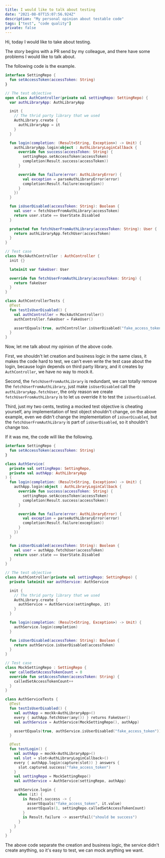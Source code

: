 ```yaml
---
title: I would like to talk about testing
date: "2021-08-07T15:07:56.924Z"
description: "My personal opinion about testable code"
tags: ["test", "code quality"]
private: false
---
```


Hi, today I would like to take about testing.

The story begins with a PR send by my colleague, and there have some problems I would like to talk about.

The following code is the example.

```kotlin
interface SettingRepo {
  fun setAccessToken(accessToken: String)
}

// The test objective
open class AuthController(private val settingRepo: SettingRepo) {
  var authLibraryApp: AuthLibraryApp

  init {
    // The thrid party library that we used
    AuthLibrary.create {
      authLibraryApp = it
    }
  }

  fun login(completion: (Result<String, Exception>) -> Unit) {
    authLibraryApp.login(object : AuthLibraryLoginCallback {
      override fun success(accessToken: String) {
        settingRepo.setAccessToken(accessToken)
        completion(Result.success(accessToken))
      }

      override fun failure(error: AuthLibraryError) {
        val exception = parseAuthLibraryError(error)
        completion(Result.failure(exception))
      }
    })
  }

  fun isUserDisabled(accessToken: String): Boolean {
    val user = fetchUserFromAuthLibrary(accessToken)
    return user.state == UserState.Disabled
  }

  protected fun fetchUserFromAuthLibrary(accessToken: String): User {
    return authLibraryApp.fetchUser(accessToken)
  }
}

// Test case
class MockAuthController : AuthController {
  init {}

  lateinit var fakeUser: User

  override fun fetchUserFromAuthLibrary(accessToken: String) {
    return fakeUser
  }
}

class AuthControllerTests {
  @Test
  fun testIsUserDisabled() {
    val authController = MockAuthController()
    authController.fakeUser = FakeUser()

    assertEquals(true, authController.isUserDisabled("fake_access_token"))
  }
}
```

Now, let me talk about my opinion of the above code.

First, we shouldn't let creation and business logic in the same class, it makes the code hard to test, we can't even write the test case about the login, because login depends on third party library, and it creates by `AuthController`, we have no way to mock it.

Second, the `fetchUserFromAuthLibrary` is redundant, we can totally remove the `fetchUserFromAuthLibrary`, just make `isUserDisabled` call the `authLibraryApp.fetchUser`, the only reason we create `fetchUserFromAuthLibrary` is to let us override it to test the `isUserDisabled`.

Third, just my two cents, testing a mocked test objective is cheating yourself, any implementation of test object shouldn't change, on the above example, even we didn't change the implementation of `isUserDisabled`, but the `fetchUserFromAuthLibrary` is part of `isUserDisabled`, so it shouldn't change too.

If it was me, the code will like the following.

```kotlin
interface SettingRepo {
  fun setAccessToken(accessToken: String)
}

class AuthService(
  private val settingRepo: SettingRepo,
  private val authApp: AuthLibraryApp
) {
  fun login(completion: (Result<String, Exception>) -> Unit) {
    authApp.login(object : AuthLibraryLoginCallback {
      override fun success(accessToken: String) {
        settingRepo.setAccessToken(accessToken)
        completion(Result.success(accessToken))
      }

      override fun failure(error: AuthLibraryError) {
        val exception = parseAuthLibraryError(error)
        completion(Result.failure(exception))
      }
    })
  }

  fun isUserDisabled(accessToken: String): Boolean {
    val user = authApp.fetchUser(accessToken)
    return user.state == UserState.Disabled
  }
}

// The test objective
class AuthController(private val settingRepo: SettingRepo) {
  private lateinit var authService: AuthService

  init {
    // The thrid party library that we used
    AuthLibrary.create {
      authService = AuthService(settingRepo, it)
    }
  }

  fun login(completion: (Result<String, Exception>) -> Unit) {
    authService.login(completion)
  }

  fun isUserDisabled(accessToken: String): Boolean {
    return authService.isUserDisabled(accessToken)
  }
}

// Test case
class MockSettingRepo : SettingRepo {
  var calledSetAccessTokenCount = 0
  override fun setAccessToken(accessToken: String) {
    calledSetAccessTokenCount++
  }
}

class AuthServiceTests {
  @Test
  fun testIsUserDisabled() {
    val authApp = mockk<AuthLibraryApp>()
    every { authApp.fetchUser(any()) } returns FakeUser()
    val authService = AuthService(MockSettingRepo(), authApp)

    assertEquals(true, authService.isUserDisabled("fake_access_token"))
  }

  @Test
  fun testLogin() {
    val authApp = mockk<AuthLibraryApp>()
    val slot = slot<AuthLibraryLoginCallback>()
    every { authApp.login(capture(slot)) } answers {
      slot.captured.success("fake_access_token")
    }
    val settingRepo = MockSettingRepo()
    val authService = AuthService(settingRepo, authApp)

    authService.login {
      when (it) {
        is Result.success -> {
          assertEquals("fake_access_token", it.value)
          assertEquals(1, settingRepo.calledSetAccessTokenCount)
        }
        is Result.failure -> assertFail("should be success")
      }
    }
  }
}
```

The above code separate the creation and business logic, the service didn't create anything, so it's easy to test, we can mock anything we want.
